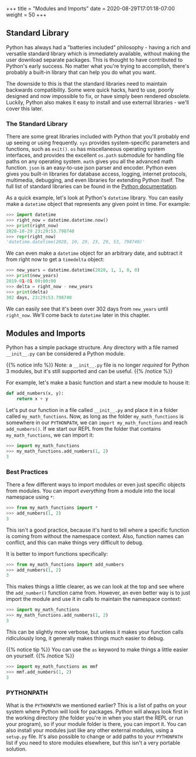+++
title = "Modules and Imports"
date = 2020-08-29T17:01:18-07:00
weight = 50
+++


## Standard Library

Python has always had a "batteries included" philosophy - having a rich and versatile standard library which is immediately available, without making the user download separate packages. This is thought to have contributed to Python's early success. No matter what you're trying to accomplish, there's probably a built-in library that can help you do what you want.

The downside to this is that the standard libraries need to maintain backwards compatibility. Some were quick hacks, hard to use, poorly designed and now impossible to fix, or have simply been rendered obsolete. Luckily, Python also makes it easy to install and use external libraries - we'll cover this later.


### The Standard Library

There are some great libraries included with Python that you'll probably end up seeing or using frequently. `sys` provides system-specific parameters and functions, such as `exit()`. `os` has miscellaneous operating system interfaces, and provides the excellent `os.path` submodule for handling file paths on any operating system. `math` gives you all the advanced math function. `json` is an easy-to-use json parser and encoder. Python even gives you built-in libraries for database access, logging, internet protocols, multimedia, debugging, and even libraries for extending Python itself. The full list of standard libraries can be found in the [Python documentation](https://docs.python.org/3/library/).

As a quick example, let's look at Python's `datetime` library. You can easily make a `datetime` object that represents any given point in time. For example:

```python
>>> import datetime
>>> right_now = datetime.datetime.now()
>>> print(right_now)
2020-10-29 23:29:53.798740
>>> repr(right_now)
'datetime.datetime(2020, 10, 29, 23, 29, 53, 798740)'
```

We can even make a `datetime` object for an arbitrary date, and subtract it from right now to get a `timedelta` object:

```python
>>> new_years = datetime.datetime(2020, 1, 1, 0, 0)
>>> print(new_years)
2019-01-01 00:00:00
>>> delta = right_now - new_years
>>> print(delta)
302 days, 23:29:53.798740
```

We can easily see that it's been over 302 days from `new_years` until `right_now`. We'll come back to `datetime` later in this chapter.

## Modules and Imports


Python has a simple package structure. Any directory with a file named `__init__.py` can be considered a Python module.

{{% notice info %}}
Note: a `__init__.py` file is no longer *required* for Python 3 modules, but it's still supported and can be useful.
{{% /notice %}}

For example, let's make a basic function and start a new module to house it:

```python
def add_numbers(x, y):
    return x + y
```

Let's put our function in a file called `__init__.py` and place it in a folder called `my_math_functions`. Now, as long as the folder `my_math_functions` is somewhere in our `PYTHONPATH`, we can `import my_math_functions` and reach `add_numbers()`. If we start our REPL from the folder that contains `my_math_functions`, we can import it:

```python
>>> import my_math_functions
>>> my_math_functions.add_numbers(1, 2)
3
```

### Best Practices

There a few different ways to import modules or even just specific objects from modules. You can import *everything* from a module into the local namespace using `*`:

```python
>>> from my_math_functions import *
>>> add_numbers(1, 2)
3
```

This isn't a good practice, because it's hard to tell where a specific function is coming from without the namespace context. Also, function names can conflict, and this can make things very difficult to debug.

It is better to import functions specifically:

```python
>>> from my_math_functions import add_numbers
>>> add_numbers(1, 2)
3
```

This makes things a little clearer, as we can look at the top and see where the `add_number()` function came from. However, an even better way is to just import the module and use it in calls to maintain the namespace context:

```python
>>> import my_math_functions
>>> my_math_functions.add_numbers(1, 2)
3
```

This can be slightly more verbose, but unless it makes your function calls ridiculously long, it generally makes things much easier to debug.

{{% notice tip %}}
You can use the `as` keyword to make things a little easier on yourself.
{{% /notice %}}

```python
>>> import my_math_functions as mmf
>>> mmf.add_numbers(1, 2)
3
```

### PYTHONPATH

What is the `PYTHONPATH` we mentioned earlier? This is a list of paths on your system where Python will look for packages. Python will always look first in the working directory (the folder you're in when you start the REPL or run your program), so if your module folder is there, you can import it. You can also install your modules just like any other external modules, using a `setup.py` file. It's also possible to change or add paths to your `PYTHONPATH` list if you need to store modules elsewhere, but this isn't a very portable solution.

